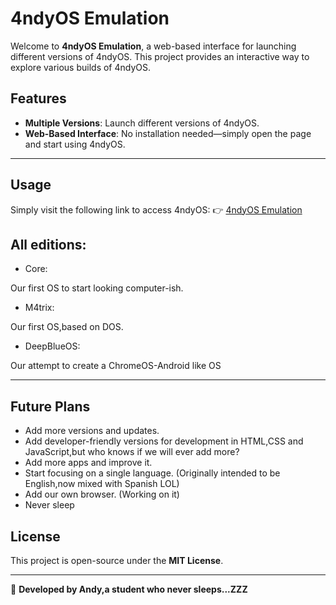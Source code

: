 # 4ndyOS Emulation

Welcome to **4ndyOS Emulation**, a web-based interface for launching different versions of 4ndyOS. This project provides an interactive way to explore various builds of 4ndyOS.
## Features
- **Multiple Versions**: Launch different versions of 4ndyOS.
- **Web-Based Interface**: No installation needed—simply open the page and start using 4ndyOS.
---

## Usage
Simply visit the following link to access 4ndyOS:
👉 [4ndyOS Emulation](https://andy64lol.github.io/4ndyOS.github.io/index.html)

## All editions:
- Core:

Our first OS to start looking computer-ish.
- M4trix:

Our first OS,based on DOS.
- DeepBlueOS:

Our attempt to create a ChromeOS-Android like OS

---

## Future Plans
- Add more versions and updates.
- Add developer-friendly versions for development in HTML,CSS and JavaScript,but who knows if we will ever add more?
- Add more apps and improve it.
- Start focusing on a single language. (Originally intended to be English,now mixed with Spanish LOL)
- Add our own browser. (Working on it)
- Never sleep


## License
This project is open-source under the **MIT License**.

---

🚀 **Developed by Andy,a student who never sleeps...ZZZ**

